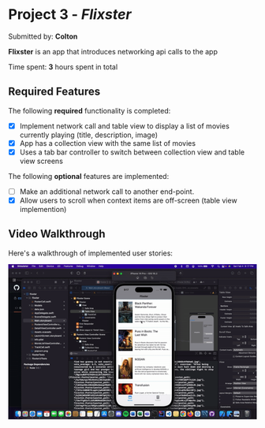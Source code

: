 # Project 3 - *Flixster*

Submitted by: **Colton**

**Flixster** is an app that introduces networking api calls to the app

Time spent: **3** hours spent in total

## Required Features

The following **required** functionality is completed:

- [x] Implement network call and table view to display a list of movies currently playing (title, description, image)
- [x] App has a collection view with the same list of movies
- [x] Uses a tab bar controller to switch between collection view and table view screens
 
The following **optional** features are implemented:

- [ ] Make an additional network call to another end-point.	
- [x] Allow users to scroll when context items are off-screen (table view implemention)

## Video Walkthrough

Here's a walkthrough of implemented user stories:

![](https://github.com/coltscott/flixster/blob/main/ezgif.com-gif-maker-4.gif)
